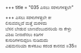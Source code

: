 +++
title = "035 ಎಸಲು ಸರಳುಗಳತ್ತಲೇ"

+++
ಎಸಲು ಸರಳುಗಳತ್ತಲೇ ಕೀ   
ಲಿಸುವವಲ್ಲದೆ ಮತ್ತೆ ಮರಳಿದು   
ಬೆಸನ ಬೇಡುವ ಬಾಣವೆಂಬುದನರಿಯೆ ನಾ ಕೇಳ್ದು   
ವಿಶಿಖ ನೀನಾರೆನಲು ಕಿಡಿಗಳ   
ಕುಸುರಿಗಳನುದ್ಗರಿಸಿ ನುಡಿದುದು   
ವಿಷಮನರಿಯಾ ಕಾಳಕೂಟ ಕರಂಡ ಕಾನನದ       ॥35॥
